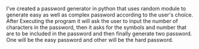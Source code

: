I've created a password generator in python that uses random module to generate easy as well as complex password according to the user's choice. After Executing the program it will ask the user to input the number of characters in the password, then it asks for the symbols and number that are to be included in the password and then finally generate two password. One will be the easy password and other will be the hard password.
